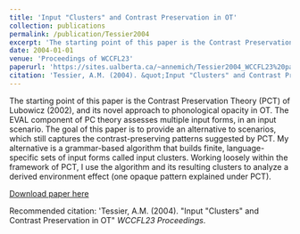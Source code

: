 ```yaml
---
title: 'Input "Clusters" and Contrast Preservation in OT'
collection: publications
permalink: /publication/Tessier2004
excerpt: 'The starting point of this paper is the Contrast Preservation Theory (PCT) of Lubowicz (2002), and its novel approach to phonological opacity in OT. The EVAL component of PC theory assesses multiple input forms, in an input scenario. The goal of this paper is to provide an alternative to scenarios, which still captures the contrast-preserving patterns suggested by PCT. My alternative is a grammar-based algorithm that builds finite, language-specific sets of input forms called input clusters.  Working loosely within the framework of PCT, I use the algorithm and its resulting clusters to analyze a derived environment effect (one opaque pattern explained under PCT).'
date: 2004-01-01
venue: 'Proceedings of WCCFL23'
paperurl: 'https://sites.ualberta.ca/~annemich/Tessier2004_WCCFL23%20paper.pdf'
citation: 'Tessier, A.M. (2004). &quot;Input "Clusters" and Contrast Preservation in OT&quot; <i>WCCFL23 Proceedings</i>.'
---
```

The starting point of this paper is the Contrast Preservation Theory (PCT) of Lubowicz (2002), and its novel approach to phonological opacity in OT. The EVAL component of PC theory assesses multiple input forms, in an input scenario. The goal of this paper is to provide an alternative to scenarios, which still captures the contrast-preserving patterns suggested by PCT. My alternative is a grammar-based algorithm that builds finite, language-specific sets of input forms called input clusters.  Working loosely within the framework of PCT, I use the algorithm and its resulting clusters to analyze a derived environment effect (one opaque pattern explained under PCT).

[Download paper here](https://sites.ualberta.ca/~annemich/Tessier2004_WCCFL23%20paper.pdf)

Recommended citation: 'Tessier, A.M. (2004). "Input "Clusters" and Contrast Preservation in OT" <i>WCCFL23 Proceedings</i>.
